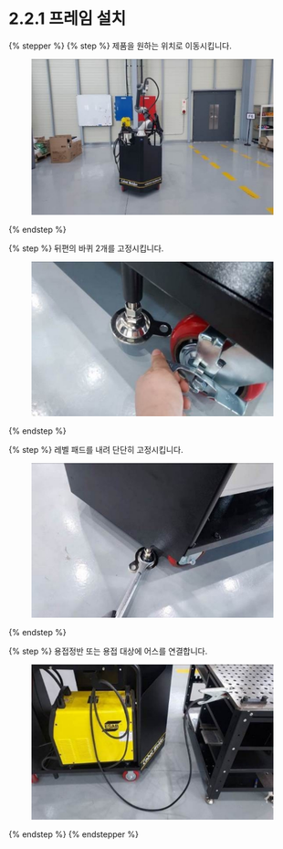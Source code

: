 # 2.2.1 프레임 설치

{% stepper %}
{% step %}
제품을 원하는 위치로 이동시킵니다.

<figure><img src="img/section2.2.1_1.jpg" alt=""><figcaption></figcaption></figure>
{% endstep %}

{% step %}
뒤편의 바퀴 2개를 고정시킵니다.

<figure><img src="img/section2.2.1_2.jpg" alt=""><figcaption></figcaption></figure>
{% endstep %}

{% step %}
레벨 패드를 내려 단단히 고정시킵니다.

<figure><img src="img/section2.2.1_3.jpg" alt=""><figcaption></figcaption></figure>
{% endstep %}

{% step %}
용접정반 또는 용접 대상에 어스를 연결합니다.

<figure><img src="img/section2.2.1_4.jpg" alt=""><figcaption></figcaption></figure>
{% endstep %}
{% endstepper %}
